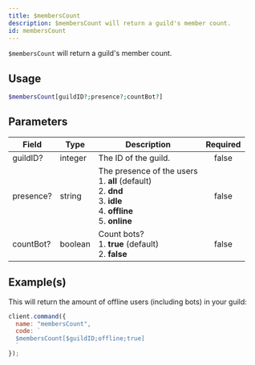 ```yaml
---
title: $membersCount
description: $membersCount will return a guild's member count.
id: membersCount
---
```


`$membersCount` will return a guild's member count.

## Usage

```php
$membersCount[guildID?;presence?;countBot?]
```

## Parameters

| Field     | Type    | Description                                                                                                                           | Required |
| --------- | ------- | ------------------------------------------------------------------------------------------------------------------------------------- | :------: |
| guildID?  | integer | The ID of the guild.                                                                                                                  |  false   |
| presence? | string  | The presence of the users <br /> 1. **all** (default) <br /> 2. **dnd** <br /> 3. **idle** <br /> 4. **offline** <br /> 5. **online** |  false   |
| countBot? | boolean | Count bots? <br /> 1. **true** (default) <br /> 2. **false**                                                                          |  false   |

## Example(s)

This will return the amount of offline users (including bots) in your guild:

```javascript
client.command({
  name: "membersCount",
  code: `
  $membersCount[$guildID;offline;true]
  `
});
```
